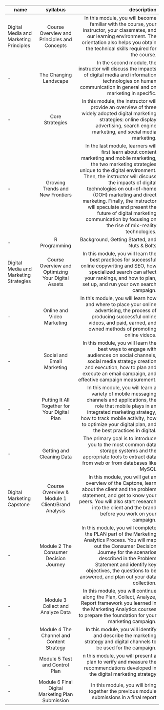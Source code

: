 | name       | syllabus        | description  |  
| ------------- |:-------------:| -----:| 
| Digital Media and Marketing Principles    | Course Overview and Principles and Concepts|In this module, you will become familiar with the course, your instructor, your classmates, and our learning environment. The orientation also helps you obtain the technical skills required for the course.|
|  -     |  The Changing Landscape | In the second module, the instructor will discuss the impacts of digital media and information technologies on human communication in general and on marketing in specific. |  
| - | Core Strategies | In this module, the instructor will provide an overview of three widely adopted digital marketing strategies: online display advertising, search engine marketing, and social media marketing.  | 
| -|  Growing Trends and New Frontiers|In the last module, learners will first learn about content marketing and mobile marketing, the two marketing strategies unique to the digital environment. Then, the instructor will discuss the impacts of digital technologies on out-of-home (OOH) marketing and direct marketing. Finally, the instructor will speculate and present the future of digital marketing communication by focusing on the rise of mix-reality technologies.|
| -|R Programming|Background, Getting Started, and Nuts & Bolts|
|Digital Media and Marketing Strategies| Course Overview and Optimizing Your Digital Assets| In this module, you will learn the best practices for successful online copywriting and SEO, how specialized search can affect your rankings, and how to plan, set up, and run your own search campaign.|
|-|Online and Video Marketing| In this module, you will learn how and where to place your online advertising, the process of producing successful online videos, and paid, earned, and owned methods of promoting online videos.|
|-|Social and Email Marketing|In this module, you will learn the best ways to engage with audiences on social channels, social media strategy creation and execution, how to plan and execute an email campaign, and effective campaign measurement.|
|-|Putting It All Together for Your Digital Plan|In this module, you will learn a variety of mobile messaging channels and applications, the role that mobile plays in an integrated marketing strategy, how to track mobile activity, how to optimize your digital plan, and the best practices in digital.|
|-|Getting and Cleaning Data |The primary goal is to introduce you to the most common data storage systems and the appropriate tools to extract data from web or from databases like MySQL|
|Digital Marketing Capstone|Course Overview & Module 1 Client/Brand Analysis|In this module, you will get an overview of the Captone, learn about the client and the problem statement, and get to know your peers. You will also start research into the client and the brand before you work on your campaign.|
|-|Module 2 The Consumer Decision Journey|In this module, you will complete the PLAN part of the Marketing Analytics Process. You will map out the Consumer Decision Journey for the scenarios described in the Problem Statement and identify key objectives, the questions to be answered, and plan out your data collection.|
|-|Module 3 Collect and Analyze Data|In this module, you will continue along the Plan, Collect, Analyze, Report framework you learned in the Marketing Analytics courses to prepare the foundation for your marketing campaign.|
|-|Module 4 The Channel and Content Strategy|In this module, you will identify and describe the marketing strategy and digital channels to be used for the campaign.|
|-|Module 5 Test and Control Plan|n this module, you will present a plan to verify and measure the recommendations developed in the digital marketing strategy|
|-|Module 6 Final Digital Marketing Plan Submission|In this module, you will bring together the previous module submissions in a final report|


